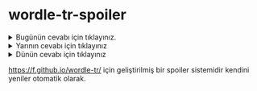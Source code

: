 # wordle-tr-spoiler

<details>
  <summary>Bugünün cevabı için tıklayınız.</summary>
  <br>
    <b> doygu </b>
</details>

<details>
  <summary>Yarının cevabı için tıklayınız</summary>
  <br>
   <b> takti </b>
</details>

<details>
  <summary>Dünün cevabı için tıklayınız </summary>
  <br>
  <b> oylum </b>
</details>

https://f.github.io/wordle-tr/ için geliştirilmiş bir spoiler sistemidir kendini yeniler otomatik olarak.

